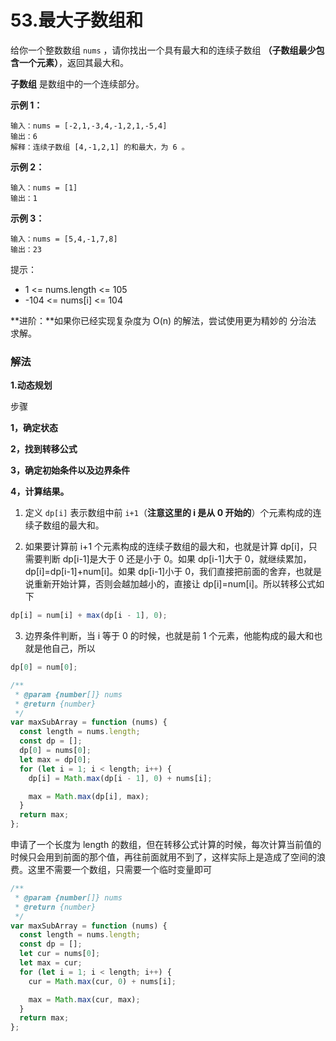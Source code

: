 # 53.最大子数组和

给你一个整数数组 `nums` ，请你找出一个具有最大和的连续子数组 **（子数组最少包含一个元素）**，返回其最大和。

**子数组** 是数组中的一个连续部分。

**示例 1：**

```
输入：nums = [-2,1,-3,4,-1,2,1,-5,4]
输出：6
解释：连续子数组 [4,-1,2,1] 的和最大，为 6 。
```

**示例 2：**

```
输入：nums = [1]
输出：1
```

**示例 3：**

```
输入：nums = [5,4,-1,7,8]
输出：23
```

提示：

- 1 <= nums.length <= 105
- -104 <= nums[i] <= 104

**进阶：**如果你已经实现复杂度为 O(n) 的解法，尝试使用更为精妙的 分治法 求解。

### 解法

**1.动态规划**

步骤

**1，确定状态**

**2，找到转移公式**

**3，确定初始条件以及边界条件**

**4，计算结果。**

1. 定义 `dp[i]` 表示数组中前 `i+1`（**注意这里的 i 是从 0 开始的**）个元素构成的连续子数组的最大和。

2. 如果要计算前 i+1 个元素构成的连续子数组的最大和，也就是计算 dp[i]，只需要判断 dp[i-1]是大于 0 还是小于 0。如果 dp[i-1]大于 0，就继续累加，dp[i]=dp[i-1]+num[i]。如果 dp[i-1]小于 0，我们直接把前面的舍弃，也就是说重新开始计算，否则会越加越小的，直接让 dp[i]=num[i]。所以转移公式如下

```js
dp[i] = num[i] + max(dp[i - 1], 0);
```

3. 边界条件判断，当 i 等于 0 的时候，也就是前 1 个元素，他能构成的最大和也就是他自己，所以

```js
dp[0] = num[0];
```

```js
/**
 * @param {number[]} nums
 * @return {number}
 */
var maxSubArray = function (nums) {
  const length = nums.length;
  const dp = [];
  dp[0] = nums[0];
  let max = dp[0];
  for (let i = 1; i < length; i++) {
    dp[i] = Math.max(dp[i - 1], 0) + nums[i];

    max = Math.max(dp[i], max);
  }
  return max;
};
```

申请了一个长度为 length 的数组，但在转移公式计算的时候，每次计算当前值的时候只会用到前面的那个值，再往前面就用不到了，这样实际上是造成了空间的浪费。这里不需要一个数组，只需要一个临时变量即可

```js
/**
 * @param {number[]} nums
 * @return {number}
 */
var maxSubArray = function (nums) {
  const length = nums.length;
  const dp = [];
  let cur = nums[0];
  let max = cur;
  for (let i = 1; i < length; i++) {
    cur = Math.max(cur, 0) + nums[i];

    max = Math.max(cur, max);
  }
  return max;
};
```
